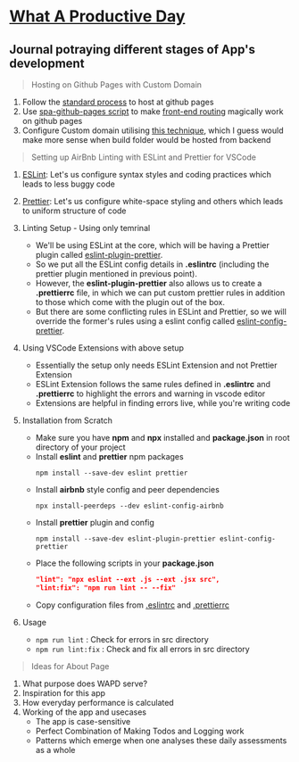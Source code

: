 # [What A Productive Day](https://www.whataproductiveday.study/)

## Journal potraying different stages of App's development

> Hosting on Github Pages with Custom Domain

1. Follow the [standard process](https://github.com/gitname/react-gh-pages) to host at github pages
2. Use [spa-github-pages script](https://github.com/rafgraph/spa-github-pages) to make [front-end routing](https://medium.com/@wilbo/server-side-vs-client-side-routing-71d710e9227f) magically work on github pages
3. Configure Custom domain utilising [this technique](https://stackoverflow.com/questions/44484377/hosting-gh-pages-on-custom-domain-white-empty-page/44484498#44484498), which I guess would make more sense when build folder would be hosted from backend

> Setting up AirBnb Linting with ESLint and Prettier for VSCode

1. [ESLint](https://eslint.org/docs/user-guide/getting-started): Let's us configure syntax styles and coding practices which leads to less buggy code
2. [Prettier](https://prettier.io/docs/en/index.html): Let's us configure white-space styling and others which leads to uniform structure of code
3. Linting Setup - Using only temrinal
    - We'll be using ESLint at the core, which will be having a Prettier plugin called [eslint-plugin-prettier](https://github.com/prettier/eslint-plugin-prettier).
    - So we put all the ESLint config details in **.eslintrc** (including the prettier plugin mentioned in previous point).
    - However, the **eslint-plugin-prettier** also allows us to create a **.prettierrc** file, in which we can put custom prettier rules in addition to those which come with the plugin out of the box.
    - But there are some conflicting rules in ESLint and Prettier, so we will override the former's rules using a eslint config called [eslint-config-prettier](https://www.npmjs.com/package/eslint-config-prettier).
4. Using VSCode Extensions with above setup
    - Essentially the setup only needs ESLint Extension and not Prettier Extension
    - ESLint Extension follows the same rules defined in **.eslintrc** and **.prettierrc** to highlight the errors and warning in vscode editor
    - Extensions are helpful in finding errors live, while you're writing code
5. Installation from Scratch

    - Make sure you have **npm** and **npx** installed and **package.json** in root directory of your project
    - Install **eslint** and **prettier** npm packages
        ```
        npm install --save-dev eslint prettier
        ```
    - Install **airbnb** style config and peer dependencies
        ```
        npx install-peerdeps --dev eslint-config-airbnb
        ```
    - Install **prettier** plugin and config
        ```
        npm install --save-dev eslint-plugin-prettier eslint-config-prettier
        ```
    - Place the following scripts in your **package.json**
        ```json
        "lint": "npx eslint --ext .js --ext .jsx src",
        "lint:fix": "npm run lint -- --fix"
        ```
    - Copy configuration files from [.eslintrc](./.eslintrc) and [.prettierrc](./.prettierrc)

6. Usage
    - `npm run lint` : Check for errors in src directory
    - `npm run lint:fix` : Check and fix all errors in src directory

> Ideas for About Page

1. What purpose does WAPD serve?
2. Inspiration for this app
3. How everyday performance is calculated
4. Working of the app and usecases
    - The app is case-sensitive
    - Perfect Combination of Making Todos and Logging work
    - Patterns which emerge when one analyses these daily assessments as a whole
